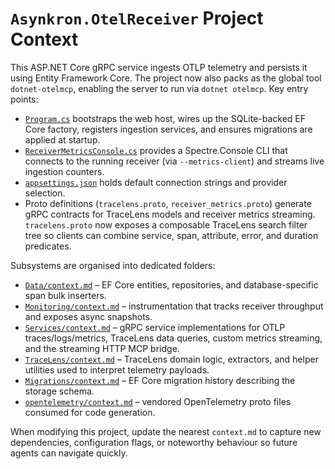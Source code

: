 # `Asynkron.OtelReceiver` Project Context

This ASP.NET Core gRPC service ingests OTLP telemetry and persists it using Entity Framework Core. The project now also packs as
the global tool `dotnet-otelmcp`, enabling the server to run via `dotnet otelmcp`. Key entry points:

- [`Program.cs`](Program.cs) bootstraps the web host, wires up the SQLite-backed EF Core factory, registers ingestion services, and ensures migrations are applied at startup.
- [`ReceiverMetricsConsole.cs`](ReceiverMetricsConsole.cs) provides a Spectre.Console CLI that connects to the running receiver (via `--metrics-client`) and streams live ingestion counters.
- [`appsettings.json`](appsettings.json) holds default connection strings and provider selection.
- Proto definitions (`tracelens.proto`, `receiver_metrics.proto`) generate gRPC contracts for TraceLens models and receiver metrics streaming. `tracelens.proto` now exposes a composable TraceLens search filter tree so clients can combine service, span, attribute, error, and duration predicates.

Subsystems are organised into dedicated folders:

- [`Data/context.md`](Data/context.md) – EF Core entities, repositories, and database-specific span bulk inserters.
- [`Monitoring/context.md`](Monitoring/context.md) – instrumentation that tracks receiver throughput and exposes async snapshots.
- [`Services/context.md`](Services/context.md) – gRPC service implementations for OTLP traces/logs/metrics, TraceLens data queries, custom metrics streaming, and the streaming HTTP MCP bridge.
- [`TraceLens/context.md`](TraceLens/context.md) – TraceLens domain logic, extractors, and helper utilities used to interpret telemetry payloads.
- [`Migrations/context.md`](Migrations/context.md) – EF Core migration history describing the storage schema.
- [`opentelemetry/context.md`](opentelemetry/context.md) – vendored OpenTelemetry proto files consumed for code generation.

When modifying this project, update the nearest `context.md` to capture new dependencies, configuration flags, or noteworthy behaviour so future agents can navigate quickly.
